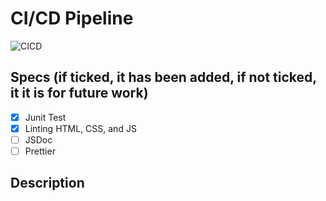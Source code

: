 # CI/CD Pipeline

![CICD](./admin/cipipeline/phase1/drawio.png)

## Specs (if ticked, it has been added, if not ticked, it it is for future work)
- [x] Junit Test
- [x] Linting HTML, CSS, and JS
- [ ] JSDoc
- [ ] Prettier

## Description
